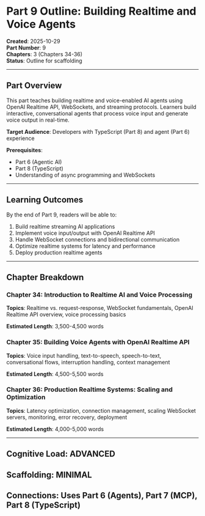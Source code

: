 # Part 9 Outline: Building Realtime and Voice Agents

**Created**: 2025-10-29  
**Part Number**: 9  
**Chapters**: 3 (Chapters 34-36)  
**Status**: Outline for scaffolding

---

## Part Overview

This part teaches building realtime and voice-enabled AI agents using OpenAI Realtime API, WebSockets, and streaming protocols. Learners build interactive, conversational agents that process voice input and generate voice output in real-time.

**Target Audience**: Developers with TypeScript (Part 8) and agent (Part 6) experience

**Prerequisites**:
- Part 6 (Agentic AI)
- Part 8 (TypeScript)
- Understanding of async programming and WebSockets

---

## Learning Outcomes

By the end of Part 9, readers will be able to:
1. Build realtime streaming AI applications
2. Implement voice input/output with OpenAI Realtime API
3. Handle WebSocket connections and bidirectional communication
4. Optimize realtime systems for latency and performance
5. Deploy production realtime agents

---

## Chapter Breakdown

### Chapter 34: Introduction to Realtime AI and Voice Processing

**Topics**: Realtime vs. request-response, WebSocket fundamentals, OpenAI Realtime API overview, voice processing basics

**Estimated Length**: 3,500-4,500 words

### Chapter 35: Building Voice Agents with OpenAI Realtime API

**Topics**: Voice input handling, text-to-speech, speech-to-text, conversational flows, interruption handling, context management

**Estimated Length**: 4,500-5,500 words

### Chapter 36: Production Realtime Systems: Scaling and Optimization

**Topics**: Latency optimization, connection management, scaling WebSocket servers, monitoring, error recovery, deployment

**Estimated Length**: 4,000-5,000 words

---

## Cognitive Load: ADVANCED  
## Scaffolding: MINIMAL  
## Connections: Uses Part 6 (Agents), Part 7 (MCP), Part 8 (TypeScript)

